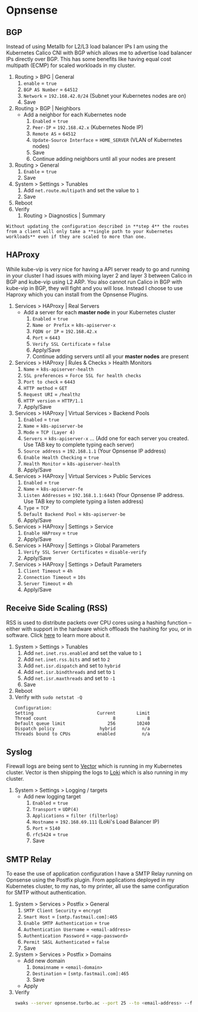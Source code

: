 # Opnsense

## BGP

Instead of using Metallb for L2/L3 load balancer IPs I am using the Kubernetes Calico CNI with BGP which allows me to advertise load balancer IPs directly over BGP. This has some benefits like having equal cost multipath (ECMP) for scaled workloads in my cluster.

1. Routing > BPG | General
    1. `enable` = `true`
    2. `BGP AS Number` = `64512`
    3. `Network` = `192.168.42.0/24` (Subnet your Kubernetes nodes are on)
    4. Save
2. Routing > BGP | Neighbors
    - Add a neighbor for each Kubernetes node
      1. `Enabled` = `true`
      2. `Peer-IP` = `192.168.42.x` (Kubernetes Node IP)
      3. `Remote AS` = `64512`
      4. `Update-Source Interface` = `HOME_SERVER` (VLAN of Kubernetes nodes)
      5. Save
      6. Continue adding neighbors until all your nodes are present
3. Routing > General
    1. `Enable` = `true`
    2. Save
4. System > Settings > Tunables
    1. Add `net.route.multipath` and set the value to `1`
    2. Save
5. Reboot
6. Verify
    1. Routing > Diagnostics | Summary

```admonish warning
Without updating the configuration described in **step 4** the routes from a client will only take a **single path to your Kubernetes workloads** even if they are scaled to more than one.
```

## HAProxy

While kube-vip is very nice for having a API server ready to go and running in your cluster I had issues with mixing layer 2 and layer 3 between Calico in BGP and kube-vip using L2 ARP. You also cannot run Calico in BGP with kube-vip in BGP, they will fight and you will lose. Instead I choose to use Haproxy which you can install from the Opnsense Plugins.

1. Services > HAProxy | Real Servers
    - Add a server for each **master node** in your Kubernetes cluster
      1. `Enabled` = `true`
      2. `Name or Prefix` = `k8s-apiserver-x`
      3. `FQDN or IP` = `192.168.42.x`
      4. `Port` = `6443`
      5. `Verify SSL Certificate` = `false`
      6. Apply/Save
      7. Continue adding servers until all your **master nodes** are present
2. Services > HAProxy | Rules & Checks > Health Monitors
    1. `Name` = `k8s-apiserver-health`
    2. `SSL preferences` = `Force SSL for health checks`
    3. `Port to check` = `6443`
    4. `HTTP method` = `GET`
    5. `Request URI` = `/healthz`
    6. `HTTP version` = `HTTP/1.1`
    7. Apply/Save
3. Services > HAProxy | Virtual Services > Backend Pools
    1. `Enabled` = `true`
    2. `Name` = `k8s-apiserver-be`
    3. `Mode` = `TCP (Layer 4)`
    4. `Servers` = `k8s-apiserver-x` ... (Add one for each server you created. Use TAB key to complete typing each server)
    5. `Source address` = `192.168.1.1` (Your Opnsense IP address)
    6. `Enable Health Checking` = `true`
    7. `Health Monitor` = `k8s-apiserver-health`
    8. Apply/Save
4. Services > HAProxy | Virtual Services > Public Services
    1. `Enabled` = `true`
    2. `Name` = `k8s-apiserver-fe`
    3. `Listen Addresses` = `192.168.1.1:6443` (Your Opnsense IP address. Use TAB key to complete typing a listen address)
    4. `Type` = `TCP`
    5. `Default Backend Pool` = `k8s-apiserver-be`
    6. Apply/Save
5. Services > HAProxy | Settings > Service
    1. `Enable HAProxy` = `true`
    2. Apply/Save
6. Services > HAProxy | Settings > Global Parameters
    1. `Verify SSL Server Certificates` = `disable-verify`
    2. Apply/Save
7. Services > HAProxy | Settings > Default Parameters
    1. `Client Timeout` = `4h`
    2. `Connection Timeout` = `10s`
    3. `Server Timeout` = `4h`
    4. Apply/Save

## Receive Side Scaling (RSS)

RSS is used to distribute packets over CPU cores using a hashing function – either with support in the hardware which offloads the hashing for you, or in software. Click <ins>[here](https://forum.opnsense.org/index.php?topic=24409.0)</ins> to learn more about it.


1. System > Settings > Tunables
    1. Add `net.inet.rss.enabled` and set the value to `1`
    2. Add `net.inet.rss.bits` and set to `2`
    3. Add `net.isr.dispatch` and set to `hybrid`
    4. Add `net.isr.bindthreads` and set to `1`
    5. Add `net.isr.maxthreads` and set to `-1`
    6. Save
2. Reboot
3. Verify with `sudo netstat -Q`
    ```text
    Configuration:
    Setting                        Current        Limit
    Thread count                         8            8
    Default queue limit                256        10240
    Dispatch policy                 hybrid          n/a
    Threads bound to CPUs          enabled          n/a
    ```

## Syslog

Firewall logs are being sent to [Vector](https://github.com/vectordotdev/vector) which is running in my Kubernetes cluster. Vector is then shipping the logs to [Loki](https://github.com/grafana/loki) which is also running in my cluster.

1. System > Settings > Logging / targets
    - Add new logging target
      1. `Enabled` = `true`
      2. `Transport` = `UDP(4)`
      3. `Applications` = `filter (filterlog)`
      4. `Hostname` = `192.168.69.111` (Loki's Load Balancer IP)
      5. `Port` = `5140`
      6. `rfc5424` = `true`
      7. Save

## SMTP Relay

To ease the use of application configuration I have a SMTP Relay running on Opnsense using the Postfix plugin. From applications deployed in my Kubernetes cluster, to my nas, to my printer, all use the same configuration for SMTP without authentication.

1. System > Services > Postfix > General
    1. `SMTP Client Security` = `encrypt`
    2. `Smart Host` = `[smtp.fastmail.com]:465`
    3. `Enable SMTP Authentication` = `true`
    4. `Authentication Username` = `<email-address>`
    5. `Authentication Password` = `<app-password>`
    6. `Permit SASL Authenticated` = `false`
    7. Save
2. System > Services > Postfix > Domains
    - Add new domain
      1. `Domainname` = `<email-domain>`
      2. `Destination` = `[smtp.fastmail.com]:465`
      3. Save
    - Apply
3. Verify
    ```sh
    swaks --server opnsense.turbo.ac --port 25 --to <email-address> --from <email-address>
    ```
